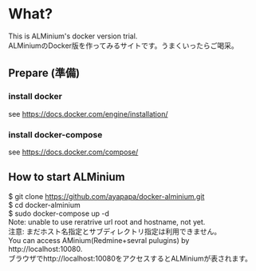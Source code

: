 # What?
This is ALMinium's docker version trial.  
ALMiniumのDocker版を作ってみるサイトです。うまくいったらご喝采。  

## Prepare (準備)
### install docker
see https://docs.docker.com/engine/installation/

### install docker-compose
see https://docs.docker.com/compose/

## How to start ALMinium
$ git clone https://github.com/ayapapa/docker-alminium.git  
$ cd docker-alminium  
$ sudo docker-compose up -d  
Note: unable to use reratrive url root and hostname, not yet.  
注意: まだホスト名指定とサブディレクトリ指定は利用できません。  
You can access AMinium(Redmine+sevral pulugins) by http://localhost:10080.  
ブラウザでhttp://localhost:10080をアクセスするとALMiniumが表されます。
